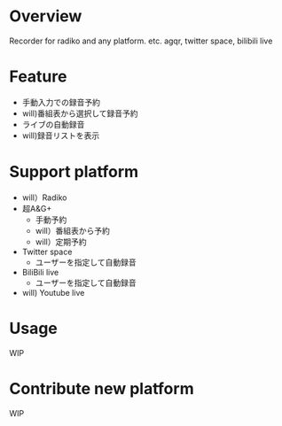 # Overview
Recorder for radiko and any platform. etc. agqr, twitter space, bilibili live

# Feature

- 手動入力での録音予約
- will)番組表から選択して録音予約
- ライブの自動録音
- will)録音リストを表示

# Support platform

- will）Radiko
- 超A&G+
    - 手動予約
    - will）番組表から予約
    - will）定期予約
- Twitter space
    - ユーザーを指定して自動録音
- BiliBili live
    - ユーザーを指定して自動録音
- will) Youtube live

# Usage

WIP

# Contribute new platform

WIP
